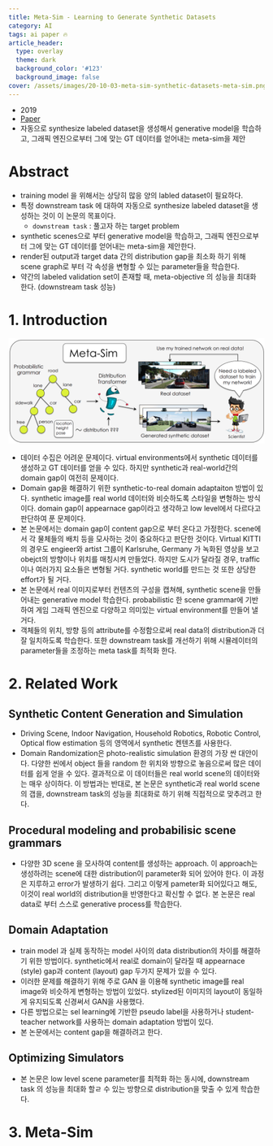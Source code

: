 ```yaml
---
title: Meta-Sim - Learning to Generate Synthetic Datasets
category: AI
tags: ai paper 🔥
article_header:
  type: overlay
  theme: dark
  background_color: '#123'
  background_image: false
cover: /assets/images/20-10-03-meta-sim-synthetic-datasets-meta-sim.png
---
```


- 2019
- [Paper](https://arxiv.org/pdf/1904.11621.pdf)
- 자동으로 synthesize labeled dataset을 생성해서 generative model을 학습하고, 그래픽 엔진으로부터 그에 맞는 GT 데이터를 얻어내는 meta-sim을 제안

<!--more-->

# Abstract

- training model 을 위해서는 상당히 많응 양의 labled dataset이 필요하다.
- 특정 downstream task 에 대하여 자동으로 synthesize labeled dataset을 생성하는 것이 이 논문의 목표이다.
    - `downstream task` : 풀고자 하는 target problem
- synthetic scenes으로 부터 generative model을 학습하고, 그래픽 엔진으로부터 그에 맞는 GT 데이터를 얻어내는 meta-sim을 제안한다.
- render된 output과 target data 간의 distribution gap을 최소화 하기 위해 scene graph로 부터 각 속성을 변형할 수 있는 parameter들을 학습한다.
- 약간의 labeled validation set이 존재할 때, meta-objective 의 성능을 최대화 한다. (downstream task 성능)

# 1. Introduction

![](/assets/images/20-10-03-meta-sim-synthetic-datasets-meta-sim.png)

- 데이터 수집은 어려운 문제이다. virtual environments에서 synthetic 데이터를 생성하고 GT 데이터를 얻을 수 있다.  하지만 synthetic과 real-world간의 domain gap이 여전히 문제이다.
- Domain gap을 해결하기 위한 synthetic-to-real domain adaptaiton 방법이 있다. synthetic image를 real world 데이터와 비슷하도록 스타일을 변형하는 방식이다. domain gap이 appearnace gap이라고 생각하고 low level에서 다르다고 판단하여 푼 문제이다.
- 본 논문에서는 domain gap이 content gap으로 부터 온다고 가정한다. scene에서 각 물체들의 배치 등을 모사하는 것이 중요하다고 판단한 것이다.  Virtual KITTI 의 경우도 engieer와 artist 그룹이 Karlsruhe, Germany 가 녹화된 영상을 보고 obejct의 방향이나 위치를 매칭시켜 만들었다. 하지만 도시가 달라질 경우, traffic이나 여러가지 요소들은 변형될 거다. synthetic world를 만드는 것 또한 상당한 effort가 될 거다.
- 본 논문에서 real 이미지로부터 컨텐츠의 구성을 캡쳐해, synthetic scene을 만들어내는 generative model 학습한다. probabilistic 한 scene grammar에 기반하여 게임 그래픽 엔진으로 다양하고 의미있는 virtual environment를 만들어 낼거다.
- 객체들의 위치, 방향 등의 attribute를 수정함으로써 real data의 distribution과 더 잘 일치하도록 학습한다. 또한 downstream task를 개선하기 위해 시뮬레이터의 parameter들을 조정하는 meta task를 최적화 한다.

# 2. Related Work

## Synthetic Content Generation and Simulation

- Driving Scene, Indoor Navigation, Household Robotics, Robotic Control, Optical flow estimation 등의 영역에서 synthetic 켄텐츠를 사용한다.
- Domain Randomization은 photo-realistic simulation 환경의 가장 싼 대안이다. 다양한 씬에서 object 들을 random 한 위치와 방향으로 놓음으로써 많은 데이터를 쉽게 얻을 수 있다.  결과적으로 이 데이터들은 real world scene의 데이터와는 매우 상이하다. 이 방법과는 반대로, 본 논문은 synthetic과 real world scene의 갭을, downstream task의 성능을 최대화로 하기 위해 직접적으로 맞추려고 한다.

## Procedural modeling and probabilisic scene grammars

- 다양한 3D scene 을 모사하여 content를 생성하는 approach. 이 approach는 생성하려는 scene에 대한 distribution이 parameter화 되어 있어야 한다. 이 과정은 지루하고 error가 발생하기 쉽다. 그리고 이렇게 pameter화 되어있다고 해도, 이것이 real world의 distribution을 반영한다고 확신할 수 없다. 본 논문은 real data로 부터 스스로 generative process를 학습한다.

## Domain Adaptation

- train model 과 실제 동작하는 model 사이의 data distribution의 차이를 해결하기 위한 방법이다. synthetic에서 real로 domain이 달라질 때 appearnace (style) gap과 content (layout) gap 두가지 문제가 있을 수 있다.
- 이러한 문제를 해결하기 위해 주로 GAN 을 이용해 synthetic image를 real image와 비슷하게 변형하는 방법이 있었다. stylized된 이미지의 layout이 동일하게 유지되도록 신경써서 GAN을 사용했다.
- 다른 방법으로는 sel learning에 기반한 pseudo label을 사용하거나 student-teacher network를 사용하는 domain adaptation 방법이 있다.
- 본 논문에서는 content gap을 해결하려고 한다.

## Optimizing Simulators

- 본 논문은 low level scene parameter를 최적화 하는 동시에, downstream task 의 성능을 최대화 할ㄹ 수 있는 방향으로 distribution을 맞출 수 있게 학습한다.

# 3. Meta-Sim